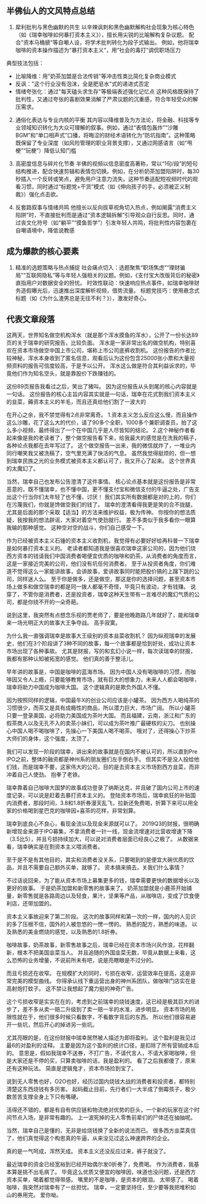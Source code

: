 ## 半佛仙人的文风特点总结
1. 犀利批判与黑色幽默的共生
以辛辣讽刺和黑色幽默解构社会现象为核心特色（如《瑞幸咖啡如何暴打资本主义》），擅长用尖锐的比喻解构复杂议题。
配合"资本马桶搋"等自嘲人设，将学术批判转化为段子式输出。
例如，他将瑞幸咖啡的资本操作描述为“暴打资本主义”，用“社会的毒打”调侃职场压力

典型技法包括：
- 比喻降维：用"奶茶加盟是合法传销"等冲击性类比简化复杂商业模式
- 反讽："这个行业没有泡沫，全是肥皂水"式的递进式否定
- 情绪夸张化：通过"每天磕头求生存"等极端表述强化记忆点
这种风格既保持了批判性，又通过夸张的喜剧效果消解了严肃议题的沉重感，符合年轻受众的解压需求。

2. 通俗化表达与专业内核的平衡
其内容以降维普及为方法论，将金融、科技等专业领域知识转化为大众可理解的叙事。例如，通过“表情包轰炸”“沙雕BGM”和“单口相声式”口播，将晦涩的财经术语转化为“防坑指南”。这种策略既保留了专业深度（如风险管理的职业背景支撑），又通过网感语言（如“甩梗”“玩梗”）降低认知门槛

3. 高密度信息与碎片化节奏
半佛的视频以信息密度高著称，常以“1句/段”的短句结构推进，配合快速剪辑和表情包切换。例如，在分析奶茶加盟陷阱时，每30秒插入一个反转或笑点，避免用户注意力流失。这种节奏适配短视频时代的观看习惯，同时通过“标题党+干货”模式（如《伸向孩子的手，必须被正义制裁》）强化点击欲。

4. 反套路叙事与情绪共鸣
他擅长以反向拔草视角切入热点，例如揭露“消费主义陷阱”时，不直接批判而是通过“资本逻辑拆解”引导观众自行反思。同时，通过丧文化符号（如“躺平”“摸鱼哲学”）引发年轻人共鸣，将批判性内容包裹在自嘲语境中，降低说教感

## 成为爆款的核心要素
1. 精准的选题策略与热点捕捉
社会痛点切入：选题聚焦“职场焦虑”“理财骗局”“互联网隐私”等与年轻人强相关的议题。例如，《支付宝大改版背后的秘密》直指用户对数据安全的担忧。
时效性联动：快速响应热点事件，如瑞幸咖啡财务造假曝光后，迅速推出深度解析视频，借势流量。
标题党技巧：使用悬念式标题（如《为什么渣男总是无往不利？》），激发好奇心。

## 代表文章段落

这两天，世界知名做空机构浑水（就是那个浑水摸鱼的浑水），公开了一份长达89页的关于瑞幸的研究报告，比较负面。
浑水是一家非常出名的做空机构，特别喜欢在资本市场做空中国上市公司，堪称上市公司底裤收割机。 
这份报告的作者比较神秘，浑水本身收到了匿名信息，观看后认为这份包含25000张小票和大量视频资料的报告可信度较高，于是予以公开。
浑水这么做是符合其利益诉求的，毕竟他们作为知名空头，就是靠股价下跌赚钱的。


这份89页报告我看过之后，笑出了猪叫。
因为这份报告从头到尾的核心内容就是一句话。
这份报告的核心主旨内容其实就是一句话，瑞幸在花式割我们资本主义的韭菜，薅资本主义的羊毛，而且还真给他们割了一波大的


在开心之余，我不禁觉得有2点非常离奇。
1.资本主义怎么反应这么慢，而且操作这么沙雕，花了这么大的代价，请了90多个全职，1000多个兼职调查员，拍了这么多小视频，最终得出了一个在中国几乎是人尽皆知的结论。
2.这个神秘作者看起来像是我的老读者了，整个做空报告看下来，给我最大的感觉是在洗我的稿子，各种论点我都在去年写过了。
这个做空报告一出来，我的微信就炸了，一堆业内同行嘲笑我又被洗稿了，空气里充满了快活的气息。
虽然我觉得挺烦的，但一想到瑞幸民族之光的业务模式被资本主义都认可了，我又开心了起来。
这个世界真的太魔幻了。

当然，瑞幸自己也发布公告澄清了这件事情。
核心论点基本就是这份报告是非常恶意的，既不懂瑞幸，也不懂中国，更不懂支付宝和微信支付的牛逼之处，广告支出这个行当你们太年轻了也不懂，讨厌！
我们其实所有数据都是对的上的，你们在污蔑我们，你就是馋做空我们的钱了。
瑞幸的澄清看得我更是笑的合不拢腿， 尤其是后面的那个采取【适当】的方法来维护权益，极为传神。
你按你的想法质疑，我按我的想法辟谣，大家对着空气使劲就行。
差不多类似于我多看你一眼算我输的那种感觉。
这种空对空的战斗，你们自己感受一下。


作为已经被资本主义石锤的资本主义收割机，我觉得有必要好好给再科普一下瑞幸是如何暴打资本主义的。
老读者都知道我是很喜欢瑞幸这家公司的，因为他们烧西方资本的钱请我们中国消费者喝便宜优质的咖啡和奶茶，从消费者的角度而言，这是一家接近完美的公司，他们没有坑任何消费者。
至于从投资者角度，你们难道不觉得这么一家能讲故事，会讲故事，爱讲故事同时能把股价搞的上蹿下跳的公司，同样迷人么。
至于你是做多，还是做空，那这是你的选择问题，甚至资本市场上做多和做空瑞幸的都是同一拨人都毫不奇怪，毕竟只有波动，才有钱赚。
说穿了，不管你是消费者，还是投资者，瑞幸这种天生带有一言难尽的魔幻气质的公司，都是你绕不开的一朵奇葩。

说到这里，我突然有点想念乐视的贾老师了，要是他晚跑路几年就好了，能和瑞幸来一场光明正大的故事大王争夺战。
高手寂寞。

为什么我一直强调瑞幸是故事大王级别的资本韭菜收割机？
因为纵观瑞幸的发展史，他们在3个阶段讲了3种不同的故事，每一个故事都是恰到好处，成功让资本市场出现了各种事故。
尤其是财报，写的和玄幻小说一样，每次读瑞幸的财报，我都有那种认知被拓宽的感觉。
他们真的善于整活儿。


早年讲的故事是，中国是咖啡的蓝海市场。
因为中国人没有喝咖啡的习惯，而咖啡因又令人上瘾，只要能够教育市场，就有巨大的想象力，未来人人都会喝咖啡，瑞幸将助力中国成为咖啡大国。
这个逻辑真的是欺负外国人不懂。


因为按照同样的逻辑，中国最牛X的创业公司应该是小罐茶。
因为西方人喝纯茶的习惯很少，而茶又是具有成瘾性的商品，所以潜力巨大，市场广阔。
所以小罐茶只要一登录美国，必将助力美国成为茶叶大国。
而且福建，云南，浙江和广东的假茶商人以及无孔不入的卖茶小妹们，可以成为茶叶推广最硬核的尖刀。
也别操心中国人喝不喝咖啡了，先操心一下美国人喝不喝茶。
哦对了，还得操心下炒茶大师们的身体，这个强度，太顶了。


我们可以发现一阶段的瑞幸，讲出来的故事就是在国内不被认可的，所以直到Pre IPO之前，整体的融资都是神州系的朋友圈们左手倒右手。
但其实不是没人投给他们钱，而是瑞幸不要，这家伟大的公司，目的是去资本主义市场割西方韭菜，而非冲着自己人使劲。
抱拳了老铁。

瑞幸靠着自己咖啡大国梦的故事成功登录了纳斯达克，并且破了国内公司上市的速度记录，可以说是赶着去暴打资本主义的。
登陆资本市场后，瑞幸疯狂的补贴国内消费者，那段时间，3.8和1.8折券漫天乱飞，拉新还免费喝，折算下来可以用全家的价格喝到星巴克的咖啡因+喜茶的花样，非常划算。

瑞幸到底良心不良心，看现金流以及现金来源就可以了。
2019Q3的财报，很明确新增现金来源于IPO募集，不拿消费者一针一线，现金流增速对比营收增速下降（3.5比5），并且亏损持续加大，可以说对消费者层面已经良心之极了。
从数据来看，瑞幸确实是在割资本主义喂消费者。

至于是不是有其他目的，其实和消费者没关系，只要喝到的是便宜大碗优质的饮品，并且不需要自己额外买单，就够了。
资本搞来搞去，关我们什么事情？

不过话说回来，为了能从资本市场上募集更多的钱，瑞幸需要更快的数据增长以及更好的故事。
于是奶茶加盟和新零售的故事来了。
奶茶加盟就是小鹿茶开始铺量，新零售就是各路周边以及轻食，果汁，坚果等产品，从咖啡店，变成了饮食便利店，还带加盟的。

资本主义事故迎来了第二阶段。
这次的故事同样和第一次的一样，国内的人见识的多了压根不信，国外的人被忽悠的一愣一愣的。
熟悉的配方，熟悉的味道。
以及熟悉的美金燃烧的感觉，以及熟悉的1.8折券。

咖啡故事，奶茶故事，新零售故事之后，瑞幸已经在资本市场兴风作浪，花样翻新，根本不把美国韭菜当人。
并且追随的外国韭菜无数，毕竟从数据上来看，这么恐怖的业务增量，不说前所未有吧，说是亮瞎眼是不过分的。

而且亏损还在收窄。
在规模扩大的同时，亏损在收窄，运营效率在提高，这是非常完美的模型曲线。
你得承认线下重运营出身的神州系团队，做咖啡门店实在是高射炮打蚊子。
这不禁让我想起了魔力挺的神奇广告。


这个亏损收窄是实实在在的，考虑到之前瑞幸的烧钱速度，这已经是极其巨大的进步了，差不多从卖一赔二升级到了卖一赔一半的水准，进步明显。
资本市场的局限性就在于，他们很多时候只看数字，不看数字背后的东西。
所以他们很容易避开一些坑，然后开心的掉进另一些坑。

尤其亮眼的是，在这份财报中瑞幸居然被人描述为即将盈利。
这个盈利是我见过最6的对盈利的诠释。
主要是因为这个盈利的统计口径，是扣除了所有营销成本后的。
意思是，假如我瑞幸不送券，不打广告，不请代言人，不请大家喝咖啡，但是大家还是不停的买，只算卖咖啡的话，我是盈利的。
看了之后我都傻了，原来还有这种玩法。
简直是逻辑鬼才，资本市场捡到宝了。

说到无人零售也好，O2O也好，经历过国内烧钱大战的消费者和投资者，都特别清楚这东西烧钱有多厉害。
起码截止目前，先行者们一大半成了倒霉孩子，极少数苦苦支撑全身上下只有嘴硬。

活得还不错的，都是有自有供应链和物流绝对优势的巨头，一个新的玩家在这个时间节点入场，是非常有趣的。
上一波死掉的无人零售前辈们的尸体还在抽抽呢。

当然，瑞幸自己是懂的，无非是给烧钱换了全新的说法而已。
很多西方韭菜真信了，他们真觉得这个构思真的牛逼，从来没见过这么神速跨界的企业。

真的是一气呵成，浑然天成。
资本主义还没反应过来，裤子就没了。

最近瑞幸的资金已经宽裕到已经开始偶尔发0折券了，免费喝。
作为消费者，我基本算是挑不出毛病了。
毕竟这么优质又便宜的咖啡因，味道也没问题，还是西方资本买单，喝着都觉得带感。
嘴里的不是咖啡，是资本的眼泪。
太带感了。
喝着咖啡，我突然对瑞幸有了一丝担忧。
瑞幸，一定要坚持住，至少要等我把堆积如山的券用完。
爱你呦。